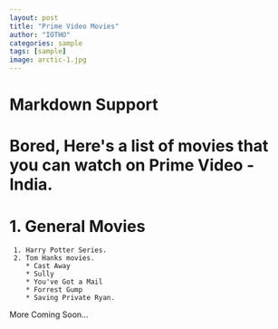 ```yaml
---
layout: post
title: "Prime Video Movies"
author: "IOTHO"
categories: sample
tags: [sample]
image: arctic-1.jpg
---
```


# Markdown Support

# Bored, Here's a list of movies that you can watch on Prime Video - India.


# 1. General Movies
     1. Harry Potter Series.
     2. Tom Hanks movies.
        * Cast Away
        * Sully
        * You've Got a Mail
        * Forrest Gump 
        * Saving Private Ryan. 


More Coming Soon...
